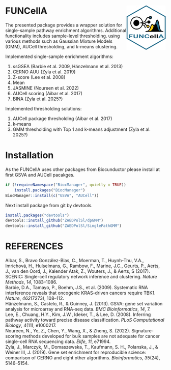# FUNCellA <img src='man/logo/FUNCellaA.png' align="right" height="140" />
The presented package provides a wrapper solution for single-sample pathway enrichment algorithms. Additional functionality includes sample-level thresholding. using various methods such as Gaussian Mixture Models (GMM), AUCell thresholding, and k-means clustering.

Implemented single-sample enrichment algorithms:
1) ssGSEA (Barbie et al. 2009, Hänzelmann et al. 2013)
2) CERNO AUU (Zyla et al. 2019)
3) Z-score (Lee et al. 2008)
4) Mean
5) JASMINE (Noureen et al. 2022)
6) AUCell scoring (Aibar et al. 2017)
7) BINA (Zyla et al. 2025?)

Implemented thresholding solutions:
1) AUCell package thresholding (Aibar et al. 2017)
2) k-means
3) GMM thresholding with Top 1 and k-means adjustment (Zyla et al. 2025?)

# Installation
As the FUNCellA uses other packages from Biocunductor please install at first GSVA and AUCell pacakges.
``` r
if (!requireNamespace("BiocManager", quietly = TRUE))
    install.packages("BiocManager")
BiocManager::install(c("GSVA", "AUCell"))
```
Next install package from git by devtools.

``` r
install.packages("devtools")
devtools::install_github("ZAEDPolSl/dpGMM")
devtools::install_github("ZAEDPolSl/SinglePathGMM")
```


# REFERENCES
Aibar, S., Bravo González-Blas, C., Moerman, T., Huynh-Thu, V.A., Imrichová, H., Hulselmans, G., Rambow, F., Marine, J.C., Geurts, P., Aerts, J., van den Oord, J., Kalender Atak, Z., Wouters, J., & Aerts, S (2017). SCENIC: Single-cell regulatory network inference and clustering. *Nature Methods*, *14*, 1083–1086.\
Barbie, D.A., Tamayo, P., Boehm, J.S., et al. (2009). Systematic RNA interference reveals that oncogenic KRAS-driven cancers require TBK1. *Nature*, *462*(7273), 108–112.\
Hänzelmann, S., Castelo, R., & Guinney, J. (2013). GSVA: gene set variation analysis for microarray and RNA-seq data. *BMC Bioinformatics*, *14*, 7.\
Lee, E., Chuang, H.Y., Kim, J.W., Ideker, T., & Lee, D. (2008). Inferring pathway activity toward precise disease classification. *PLoS Computational Biology*, *4*(11), e1000217.\
Noureen, N., Ye, Z., Chen, Y., Wang, X., & Zheng, S. (2022). Signature-scoring methods developed for bulk samples are not adequate for cancer single-cell RNA sequencing data. *Elife*, *11*, e71994.\
Zyla, J., Marczyk, M., Domaszewska, T., Kaufmann, S. H., Polanska, J., & Weiner III, J. (2019). Gene set enrichment for reproducible science: comparison of CERNO and eight other algorithms. *Bioinformatics*, *35*(24), 5146–5154. 

